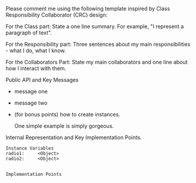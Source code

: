 Please comment me using the following template inspired by Class Responsibility Collaborator (CRC) design:For the Class part:  State a one line summary. For example, "I represent a paragraph of text".For the Responsibility part: Three sentences about my main responsibilities - what I do, what I know.For the Collaborators Part: State my main collaborators and one line about how I interact with them. Public API and Key Messages- message one   - message two - (for bonus points) how to create instances.   One simple example is simply gorgeous. Internal Representation and Key Implementation Points.    Instance Variables	radio1:		<Object>	radio2:		<Object>    Implementation Points